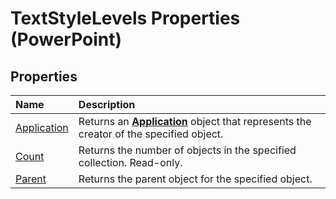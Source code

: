 
# TextStyleLevels Properties (PowerPoint)

## Properties



|**Name**|**Description**|
|:-----|:-----|
|[Application](82e56fb0-6903-d03b-4f60-88d2144ad541.md)|Returns an  **[Application](978c2b99-4271-b953-4283-73b5f3d96f41.md)** object that represents the creator of the specified object.|
|[Count](ec2c4c53-482d-725a-5d86-3869d55dda38.md)|Returns the number of objects in the specified collection. Read-only.|
|[Parent](fe867896-cc88-4772-abed-47d88c0f430f.md)|Returns the parent object for the specified object.|
